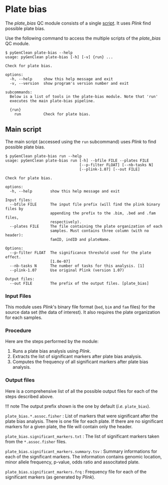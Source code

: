# Plate bias

The _plate_bias_ QC module consists of a single [script](#main-script). It
uses _Plink_ find possible plate bias.

Use the following command to access the multiple scripts of the
_plate_bias_ QC module.

```shell-session
$ pyGenClean plate-bias --help
usage: pyGenClean plate-bias [-h] [-v] {run} ...

Check for plate bias.

options:
  -h, --help     show this help message and exit
  -v, --version  show program's version number and exit

subcommands:
  Below is a list of tools in the plate-bias module. Note that 'run'
  executes the main plate-bias pipeline.

  {run}
    run          Check for plate bias.
```

## Main script

The main script (accessed using the `run` subcommand) uses _Plink_
to find possible plate bias.

```shell-session
$ pyGenClean plate-bias run --help
usage: pyGenClean plate-bias run [-h] --bfile FILE --plates FILE
                                 [--p-filter FLOAT] [--nb-tasks N]
                                 [--plink-1.07] [--out FILE]

Check for plate bias.

options:
  -h, --help        show this help message and exit

Input files:
  --bfile FILE      The input file prefix (will find the plink binary files by
                    appending the prefix to the .bim, .bed and .fam files,
                    respectively).
  --plates FILE     The file containing the plate organization of each
                    samples. Must contains three column (with no header):
                    famID, indID and plateName.

Options:
  --p-filter FLOAT  The significance threshold used for the plate effect.
                    [1.0e-07]
  --nb-tasks N      The number of tasks for this analysis. [1]
  --plink-1.07      Use original Plink (version 1.07)

Output files:
  --out FILE        The prefix of the output files. [plate_bias]
```

### Input Files

This module uses _Plink_'s binary file format (`bed`, `bim` and `fam` files) for
the source data set (the data of interest). It also requires the plate
organization for each samples.

### Procedure

Here are the steps performed by the module:

1. Runs a plate bias analysis using _Plink_.
2. Extracts the list of significant markers after plate bias analysis.
3. Computes the frequency of all significant markers after plate bias
   analysis.

### Output files

Here is a comprehensive list of all the possible output files for each of the
steps described above.

!!! note
    The output prefix shown is the one by default (_i.e._ `plate_bias`).

`plate_bias.*.assoc.fisher`
: List of markers that were significant after the plate bias analysis. There is
  one file for each plate. If there are no significant markers for a given
  plate, the file will contain only the header.

`plate_bias.significant_markers.txt`
: The list of significant markers taken from the `*.assoc.fisher` files.

`plate_bias.significant_markers.summary.tsv`
: Summary informations for each of the significant markers. The information
  contains genomic location, minor allele frequency, p-value, odds ratio and
  associtated plate.

`plate_bias.significant_markers.frq`
: Frequency file for each of the significant markers (as generated by _Plink_).
